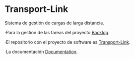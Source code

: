 # Transport-Link

Sistema de gestión de cargas de larga distancia.

·Para la gestion de las tareas del proyecto [Backlog](https://github.com/orgs/Bluemoonside/projects/3/views/1).

·El repositorio con el proyecto de software es [Transport-Link](https://github.com/Bluemoonside/transport-link).

·La documentación [Documentation](https://github.com/Bluemoonside/Transport-Link-Documentation).

